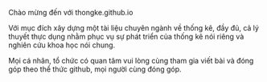<a name="ch%C3%A0o-m%E1%BB%ABng-%C4%91%E1%BA%BFn-v%E1%BB%9Bi-thongkegithubio" class="anchor" href="#ch%C3%A0o-m%E1%BB%ABng-%C4%91%E1%BA%BFn-v%E1%BB%9Bi-thongkegithubio"><span class="octicon octicon-link"></span></a>Chào mừng đến với thongke.github.io</h3>

<p>Với mục đích xây dựng một tài liệu chuyên ngành về thống kê, đầy đủ, cả lý thuyết thực dụng nhằm phục vụ sự phát triển của thống kê nói riêng và nghiên cứu khoa học nói chung.</p>

<p>Mọi cá nhân, tổ chức có quan tâm vui lòng cùng tham gia viết bài và đóng góp theo thể thức github, mọi người cùng đóng góp. </p>
